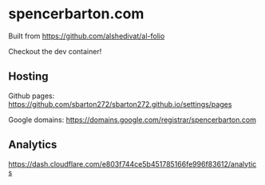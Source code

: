 # spencerbarton.com

Built from https://github.com/alshedivat/al-folio

Checkout the dev container!

## Hosting

Github pages: https://github.com/sbarton272/sbarton272.github.io/settings/pages

Google domains: https://domains.google.com/registrar/spencerbarton.com

## Analytics

https://dash.cloudflare.com/e803f744ce5b451785166fe996f83612/analytics
